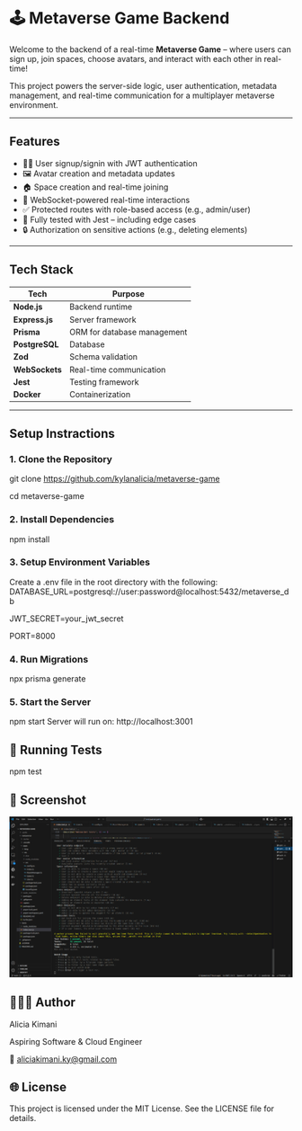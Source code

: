 # 🕹️ Metaverse Game Backend
Welcome to the backend of a real-time **Metaverse Game** – where users can sign up, join spaces, choose avatars, and interact with each other in real-time!

This project powers the server-side logic, user authentication, metadata management, and real-time communication for a multiplayer metaverse environment.

---

## Features

- 🧑‍🚀 User signup/signin with JWT authentication  
- 🖼️ Avatar creation and metadata updates  
- 🏠 Space creation and real-time joining  
- 👥 WebSocket-powered real-time interactions  
- ✅ Protected routes with role-based access (e.g., admin/user)  
- 🧪 Fully tested with Jest – including edge cases  
- 🔒 Authorization on sensitive actions (e.g., deleting elements)  

---

## Tech Stack
| Tech           | Purpose                      |
|----------------|------------------------------|
| **Node.js**    | Backend runtime              |
| **Express.js** | Server framework             |
| **Prisma**     | ORM for database management  |
| **PostgreSQL** | Database                     |
| **Zod**        | Schema validation            |
| **WebSockets** | Real-time communication      |
| **Jest**       | Testing framework            |
| **Docker**     | Containerization             |

---
## Setup Instractions
### 1. Clone the Repository
git clone https://github.com/kylanalicia/metaverse-game

cd metaverse-game

### 2. Install Dependencies
npm install

### 3. Setup Environment Variables
Create a .env file in the root directory with the following:
DATABASE_URL=postgresql://user:password@localhost:5432/metaverse_db

JWT_SECRET=your_jwt_secret

PORT=8000
### 4. Run Migrations
npx prisma generate

### 5. Start the Server
npm start
Server will run on: http://localhost:3001

## 🧪 Running Tests
npm test

## 📸 Screenshot
![Tests Passing](https://github.com/kylanalicia/metaverse-game/blob/main/tests-passed.png?raw=true)

## 👩🏽‍💻 Author
Alicia Kimani

Aspiring Software & Cloud Engineer

📧 aliciakimani.ky@gmail.com

## 🌐 License
This project is licensed under the MIT License. See the LICENSE file for details.


